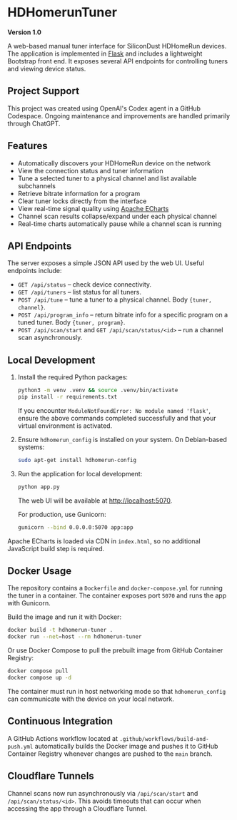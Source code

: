 # HDHomerunTuner

**Version 1.0**

A web-based manual tuner interface for SiliconDust HDHomeRun devices. The application is implemented in [Flask](https://flask.palletsprojects.com/) and includes a lightweight Bootstrap front end. It exposes several API endpoints for controlling tuners and viewing device status.

## Project Support

This project was created using OpenAI's Codex agent in a GitHub Codespace.
Ongoing maintenance and improvements are handled primarily through ChatGPT.

## Features

- Automatically discovers your HDHomeRun device on the network
- View the connection status and tuner information
- Tune a selected tuner to a physical channel and list available subchannels
- Retrieve bitrate information for a program
- Clear tuner locks directly from the interface
- View real-time signal quality using [Apache ECharts](https://echarts.apache.org)
- Channel scan results collapse/expand under each physical channel
- Real-time charts automatically pause while a channel scan is running

## API Endpoints

The server exposes a simple JSON API used by the web UI. Useful endpoints include:

- `GET /api/status` – check device connectivity.
- `GET /api/tuners` – list status for all tuners.
- `POST /api/tune` – tune a tuner to a physical channel. Body `{tuner, channel}`.
- `POST /api/program_info` – return bitrate info for a specific program on a tuned tuner. Body `{tuner, program}`.
- `POST /api/scan/start` and `GET /api/scan/status/<id>` – run a channel scan asynchronously.

## Local Development

1. Install the required Python packages:

   ```bash
   python3 -m venv .venv && source .venv/bin/activate
   pip install -r requirements.txt
   ```

   If you encounter `ModuleNotFoundError: No module named 'flask'`,
   ensure the above commands completed successfully and that your
   virtual environment is activated.

2. Ensure `hdhomerun_config` is installed on your system. On Debian-based systems:

   ```bash
   sudo apt-get install hdhomerun-config
   ```

3. Run the application for local development:

   ```bash
   python app.py
   ```

   The web UI will be available at <http://localhost:5070>.

   For production, use Gunicorn:

   ```bash
   gunicorn --bind 0.0.0.0:5070 app:app
   ```

Apache ECharts is loaded via CDN in `index.html`, so no additional
JavaScript build step is required.

## Docker Usage

The repository contains a `Dockerfile` and `docker-compose.yml` for running the tuner in a container. The container exposes port `5070` and runs the app with Gunicorn.

Build the image and run it with Docker:

```bash
docker build -t hdhomerun-tuner .
docker run --net=host --rm hdhomerun-tuner
```

Or use Docker Compose to pull the prebuilt image from GitHub Container Registry:

```bash
docker compose pull
docker compose up -d
```

The container must run in host networking mode so that `hdhomerun_config` can communicate with the device on your local network.

## Continuous Integration

A GitHub Actions workflow located at `.github/workflows/build-and-push.yml` automatically builds the Docker image and pushes it to GitHub Container Registry whenever changes are pushed to the `main` branch.

## Cloudflare Tunnels

Channel scans now run asynchronously via `/api/scan/start` and `/api/scan/status/<id>`.
This avoids timeouts that can occur when accessing the app through a Cloudflare Tunnel.

